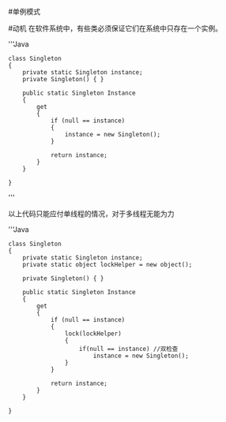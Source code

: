 #单例模式

#动机
在软件系统中，有些类必须保证它们在系统中只存在一个实例。

'''Java

    class Singleton
    {
        private static Singleton instance;
        private Singleton() { }

        public static Singleton Instance
        {
            get
            {
                if (null == instance)
                {
                    instance = new Singleton();
                }
                
                return instance;
            }
        }

    }
'''

以上代码只能应付单线程的情况，对于多线程无能为力

'''Java

    class Singleton
    {
        private static Singleton instance;
        private static object lockHelper = new object();

        private Singleton() { }

        public static Singleton Instance
        {
            get
            {
                if (null == instance)
                {
                    lock(lockHelper)
                    {   
                        if(null == instance) //双检查
                            instance = new Singleton();
                    }
                }

                return instance;
            }
        }

    }


